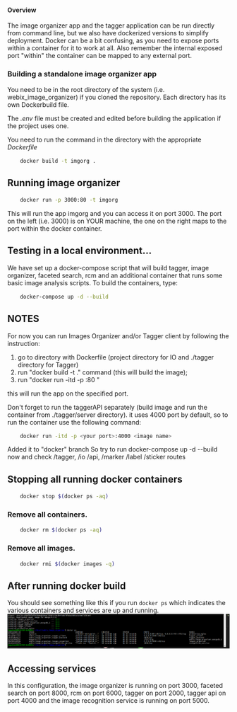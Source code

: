 #### Overview

The image organizer app and the tagger application can be run directly from command line, but we also have dockerized versions to simplify deployment.  Docker can be a bit confusing, as you need to expose ports within a container for it to work at all.  Also remember the internal exposed port "within" the container can be mapped to any external port.  

### Building a standalone image organizer app

You need to be in the root directory of the system (i.e. webix_image_organizer) if you cloned the repository. Each directory has its own Dockerbuild file.

The <i>.env</i> file must be created and edited before building the application if the project uses one.

You need to run the command in the directory with the appropriate <i>Dockerfile</i> 

```bash
    docker build -t imgorg .
```

## Running image organizer

```bash
    docker run -p 3000:80 -t imgorg
```

This will run the app imgorg and you can access it on port 3000.  The port on the left (i.e. 3000) is on YOUR machine, the one on the right maps to the port within the docker container.

## Testing in a local environment...

We have set up a docker-compose script that will build tagger, image organizer, faceted search, rcm and an additional container that runs some basic image analysis scripts.  To build the containers, type:

```bash
    docker-compose up -d --build
```

## NOTES

For now you can run Images Organizer and/or Tagger client by following the instruction:
1. go to directory with Dockerfile (project directory for IO and ./tagger directory for Tagger)
2. run "docker build -t <your name> ." command (this will build the image);
3. run "docker run -itd -p <your port>:80 <image name>"

this will run the app on the specified port.

Don't forget to run the taggerAPI separately (build image and run the container from ./tagger/server directory).
it uses 4000 port by default, so to run the container use the following command:

```bash
    docker run -itd -p <your port>:4000 <image name>
```

Added it to "docker" branch
So try to run docker-compose up -d --build now and check /tagger, /io /api, /marker /label /sticker routes

## Stopping all running docker containers
```bash
    docker stop $(docker ps -aq)
```
   
### Remove all containers.
```bash
    docker rm $(docker ps -aq)
```

### Remove all images.

```bash
    docker rmi $(docker images -q)
```

## After running docker build

You should see something like this if you run `docker ps` which indicates the various containers and services are up and running. 
![](mdImages/2020-06-10-13-00-27.png)

## Accessing services

In this configuration, the image organizer is running on port 3000, faceted  search on port 8000, rcm on port 6000, tagger on port 2000, tagger api on port 4000 and the image recognition service is running on port 5000.
